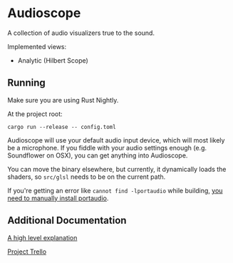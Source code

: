 Audioscope
==========

A collection of audio visualizers true to the sound.

Implemented views:

- Analytic (Hilbert Scope)

Running
-------

Make sure you are using Rust Nightly.

At the project root:

`cargo run --release -- config.toml`

Audioscope will use your default audio input device, which will most likely be a microphone. If you fiddle with your audio settings enough (e.g. Soundflower on OSX), you can get anything into Audioscope.

You can move the binary elsewhere, but currently, it dynamically loads the shaders, so `src/glsl` needs to be on the current path.

If you're getting an error like `cannot find -lportaudio` while building, [you need to manually install portaudio](https://github.com/RustAudio/rust-portaudio#installation).

Additional Documentation
-------------

[A high level explanation](https://medium.com/@conundrumer/a-perceptually-meaningful-audio-visualizer-ee72051781bc#.p87d5rrxg)

[Project Trello](https://trello.com/b/je2p03G7/audioscope)
